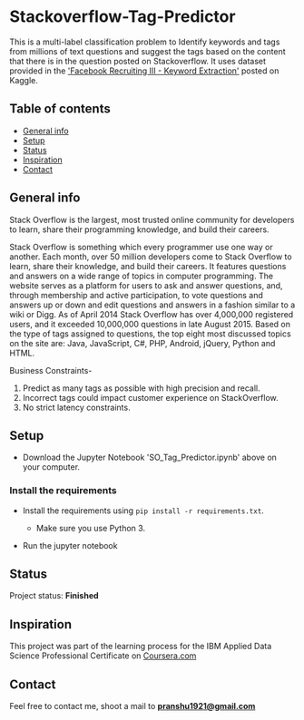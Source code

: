 # Stackoverflow-Tag-Predictor
This is a multi-label classification problem to Identify keywords and tags from millions of text questions and suggest the tags based on the content that there is in the question posted on Stackoverflow.
It uses dataset provided in the ['Facebook Recruiting III - Keyword Extraction'](https://www.kaggle.com/c/facebook-recruiting-iii-keyword-extraction/) posted on Kaggle.
## Table of contents
* [General info](#general-info)
* [Setup](#setup)
* [Status](#status)
* [Inspiration](#inspiration)
* [Contact](#contact)

## General info

Stack Overflow is the largest, most trusted online community for developers to learn, share their programming knowledge, and build their careers.

Stack Overflow is something which every programmer use one way or another. Each month, over 50 million developers come to Stack Overflow to learn, share their knowledge, and build their careers. It features questions and answers on a wide range of topics in computer programming. The website serves as a platform for users to ask and answer questions, and, through membership and active participation, to vote questions and answers up or down and edit questions and answers in a fashion similar to a wiki or Digg. As of April 2014 Stack Overflow has over 4,000,000 registered users, and it exceeded 10,000,000 questions in late August 2015. Based on the type of tags assigned to questions, the top eight most discussed topics on the site are: Java, JavaScript, C#, PHP, Android, jQuery, Python and HTML.

Business Constraints-
 1. Predict as many tags as possible with high precision and recall.
 2. Incorrect tags could impact customer experience on StackOverflow.
 3. No strict latency constraints.

## Setup

* Download the Jupyter Notebook 'SO_Tag_Predictor.ipynb' above on your computer.

### Install the requirements
 
* Install the requirements using `pip install -r requirements.txt`.
    * Make sure you use Python 3.
    
* Run the jupyter notebook

## Status
Project status: **Finished**

## Inspiration
This project was part of the learning process for the IBM Applied Data Science Professional Certificate on [Coursera.com](https://www.coursera.com/)

## Contact
Feel free to contact me, shoot a mail to **pranshu1921@gmail.com**

